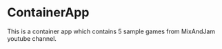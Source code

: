 # ContainerApp
 This is a container app which contains 5 sample games from MixAndJam youtube channel.
